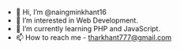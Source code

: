 - 👋 Hi, I’m @naingminkhant16
- 👀 I’m interested in Web Development.
- 🌱 I’m currently learning PHP and JavaScript.
- 📫 How to reach me - tharkhant777@gmail.com

<!---
naingminkhant16/naingminkhant16 is a ✨ special ✨ repository because its `README.md` (this file) appears on your GitHub profile.
You can click the Preview link to take a look at your changes.
--->
